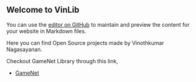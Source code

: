 ## Welcome to VinLib

You can use the [editor on GitHub](https://github.com/vinlib/vinlib.github.io/edit/master/README.md) to maintain and preview the content for your website in Markdown files.

Here you can find Open Source projects made by Vinothkumar Nagasayanan.

Checkout GameNet Library through this link,
* [GameNet](https://vinlib.github.io/GameNet)
